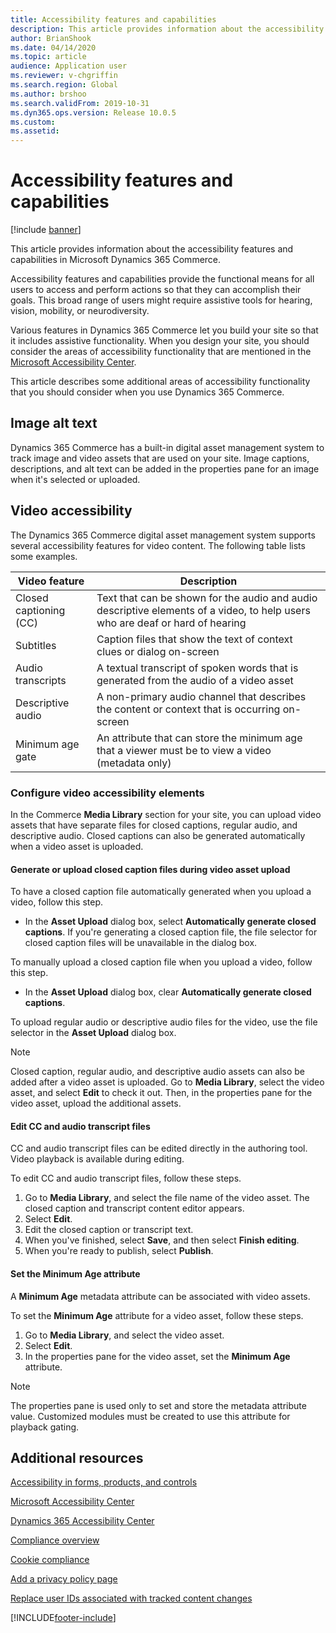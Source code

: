 ```yaml
---
title: Accessibility features and capabilities
description: This article provides information about the accessibility features and capabilities in Microsoft Dynamics 365 Commerce.
author: BrianShook
ms.date: 04/14/2020
ms.topic: article
audience: Application user
ms.reviewer: v-chgriffin
ms.search.region: Global
ms.author: brshoo
ms.search.validFrom: 2019-10-31
ms.dyn365.ops.version: Release 10.0.5
ms.custom: 
ms.assetid: 
---
```


# Accessibility features and capabilities

[!include [banner](includes/banner.md)]

This article provides information about the accessibility features and capabilities in Microsoft Dynamics 365 Commerce.

Accessibility features and capabilities provide the functional means for all users to access and perform actions so that they can accomplish their goals. This broad range of users might require assistive tools for hearing, vision, mobility, or neurodiversity.

Various features in Dynamics 365 Commerce let you build your site so that it includes assistive functionality. When you design your site, you should consider the areas of accessibility functionality that are mentioned in the [Microsoft Accessibility Center](https://www.microsoft.com/accessibility). 

This article describes some additional areas of accessibility functionality that you should consider when you use Dynamics 365 Commerce.

## Image alt text

Dynamics 365 Commerce has a built-in digital asset management system to track image and video assets that are used on your site. Image captions, descriptions, and alt text can be added in the properties pane for an image when it's selected or uploaded.

## Video accessibility

The Dynamics 365 Commerce digital asset management system supports several accessibility features for video content. The following table lists some examples.

| Video feature               | Description |
|-----------------------------|-------------|
| Closed captioning (CC)      | Text that can be shown for the audio and audio descriptive elements of a video, to help users who are deaf or hard of hearing |
| Subtitles                   | Caption files that show the text of context clues or dialog on-screen |
| Audio transcripts           | A textual transcript of spoken words that is generated from the audio of a video asset |
| Descriptive audio           | A non-primary audio channel that describes the content or context that is occurring on-screen |
| Minimum age gate            | An attribute that can store the minimum age that a viewer must be to view a video (metadata only) |

### Configure video accessibility elements

In the Commerce **Media Library** section for your site, you can upload video assets that have separate files for closed captions, regular audio, and descriptive audio. Closed captions can also be generated automatically when a video asset is uploaded.

#### Generate or upload closed caption files during video asset upload

To have a closed caption file automatically generated when you upload a video, follow this step.

- In the **Asset Upload** dialog box, select **Automatically generate closed captions**. If you're generating a closed caption file, the file selector for closed caption files will be unavailable in the dialog box.

To manually upload a closed caption file when you upload a video, follow this step.

- In the **Asset Upload** dialog box, clear **Automatically generate closed captions**.

To upload regular audio or descriptive audio files for the video, use the file selector in the **Asset Upload** dialog box.

> [!NOTE]
> Closed caption, regular audio, and descriptive audio assets can also be added after a video asset is uploaded. Go to **Media Library**, select the video asset, and select **Edit** to check it out. Then, in the properties pane for the video asset, upload the additional assets.

#### Edit CC and audio transcript files

CC and audio transcript files can be edited directly in the authoring tool. Video playback is available during editing.

To edit CC and audio transcript files, follow these steps.

1. Go to **Media Library**, and select the file name of the video asset. The closed caption and transcript content editor appears.
1. Select **Edit**.
1. Edit the closed caption or transcript text.
1. When you've finished, select **Save**, and then select **Finish editing**.
1. When you're ready to publish, select **Publish**.

#### Set the Minimum Age attribute

A **Minimum Age** metadata attribute can be associated with video assets.

To set the **Minimum Age** attribute for a video asset, follow these steps.

1. Go to **Media Library**, and select the video asset.
1. Select **Edit**.
1. In the properties pane for the video asset, set the **Minimum Age** attribute.

> [!NOTE]
> The properties pane is used only to set and store the metadata attribute value. Customized modules must be created to use this attribute for playback gating.

## Additional resources

[Accessibility in forms, products, and controls](/dynamics365/unified-operations/dev-itpro/user-interface/enable-accessibility)

[Microsoft Accessibility Center](https://www.microsoft.com/accessibility)

[Dynamics 365 Accessibility Center](/dynamics365/get-started/accessibility/index)

[Compliance overview](compliance-overview.md)

[Cookie compliance](cookie-compliance.md)

[Add a privacy policy page](add-privacy-page.md)

[Replace user IDs associated with tracked content changes](dev-itpro/replace-IDs-tracked-changes.md)


[!INCLUDE[footer-include](../includes/footer-banner.md)]
